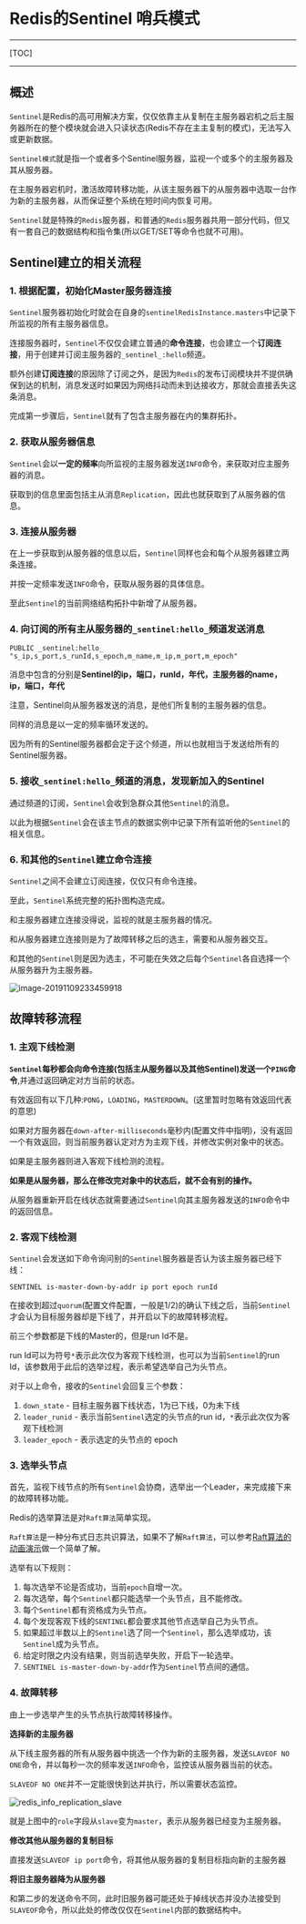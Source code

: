 # Redis的Sentinel 哨兵模式

---

[TOC]

---





##  概述

`Sentinel`是Redis的高可用解决方案，仅仅依靠主从复制在主服务器宕机之后主服务器所在的整个模块就会进入只读状态(Redis不存在主主复制的模式)，无法写入或更新数据。

`Sentinel模式`就是指一个或者多个Sentinel服务器，监视一个或多个的主服务器及其从服务器。

在主服务器宕机时，激活故障转移功能，从该主服务器下的从服务器中选取一台作为新的主服务器，从而保证整个系统在短时间内恢复可用。

`Sentinel`就是特殊的`Redis`服务器，和普通的`Redis`服务器共用一部分代码，但又有一套自己的数据结构和指令集(所以GET/SET等命令也就不可用)。



## Sentinel建立的相关流程



### 1. 根据配置，初始化Master服务器连接

`Sentinel`服务器初始化时就会在自身的`sentinelRedisInstance.masters`中记录下所监视的所有主服务器信息。

连接服务器时，`Sentinel`不仅仅会建立普通的**命令连接**，也会建立一个**订阅连接**，用于创建并订阅主服务器的`_sentinel_:hello`频道。

额外创建**订阅连接**的原因除了订阅之外，是因为`Redis`的发布订阅模块并不提供确保到达的机制，消息发送时如果因为网络抖动而未到达接收方，那就会直接丢失这条消息。

完成第一步骤后，`Sentinel`就有了包含主服务器在内的集群拓扑。



### 2. 获取从服务器信息

`Sentinel`会以**一定的频率**向所监视的主服务器发送`INFO`命令，来获取对应主服务器的消息。

获取到的信息里面包括主从消息`Replication`，因此也就获取到了从服务器的信息。 



### 3. 连接从服务器

 在上一步获取到从服务器的信息以后，`Sentinel`同样也会和每个从服务器建立两条连接。

并按一定频率发送`INFO`命令，获取从服务器的具体信息。

至此`Sentinel`的当前网络结构拓扑中新增了从服务器。



### 4. 向订阅的所有主从服务器的`_sentinel:hello_`频道发送消息

```
PUBLIC _sentinel:hello_  "s_ip,s_port,s_runId,s_epoch,m_name,m_ip,m_port,m_epoch"
```

消息中包含的分别是**Sentinel的ip，端口，runId，年代，主服务器的name，ip，端口，年代**

注意，Sentinel向从服务器发送的消息，是他们所复制的主服务器的信息。

同样的消息是以一定的频率循环发送的。

因为所有的Sentinel服务器都会定于这个频道，所以也就相当于发送给所有的Sentinel服务器。



### 5. 接收`_sentinel:hello_`频道的消息，发现新加入的Sentinel

通过频道的订阅，`Sentinel`会收到急群众其他`Sentinel`的消息。

以此为根据`Sentinel`会在该主节点的数据实例中记录下所有监听他的`Sentinel`的相关信息。



### 6. 和其他的`Sentinel`建立命令连接

`Sentinel`之间不会建立订阅连接，仅仅只有命令连接。

至此，`Sentinel`系统完整的拓扑图构造完成。



和主服务器建立连接没得说，监视的就是主服务器的情况。

和从服务器建立连接则是为了故障转移之后的选主，需要和从服务器交互。

和其他的`Sentinel`则是因为选主，不可能在失效之后每个`Sentinel`各自选择一个从服务器升为主服务器。

![image-20191109233459918](assets/Sentinel%E7%BB%93%E6%9E%84-1633570372358.png)



## 故障转移流程

### 1. 主观下线检测

 **`Sentinel`每秒都会向命令连接(包括主从服务器以及其他Sentinel)发送一个`PING`命令**,并通过返回确定对方当前的状态。

有效返回有以下几种:`PONG`，`LOADING`，`MASTERDOWN`。(这里暂时忽略有效返回代表的意思)

如果对方服务器在`down-after-milliseconds`毫秒内(配置文件中指明)，没有返回一个有效返回，则当前服务器认定对方为主观下线，并修改实例对象中的状态。

如果是主服务器则进入客观下线检测的流程。

**如果是从服务器，那么在修改完对象中的状态后，就不会有别的操作。**

从服务器重新开启在线状态就需要通过`Sentinel`向其主服务器发送的`INFO`命令中的返回信息。



### 2. 客观下线检测

`Sentinel`会发送如下命令询问别的`Sentinel`服务器是否认为该主服务器已经下线：

```
SENTINEL is-master-down-by-addr ip port epoch runId
```

在接收到超过`quorum`(配置文件配置，一般是1/2)的确认下线之后，当前`Sentinel`才会认为目标服务器却是下线了，并开启以下的故障转移流程。

前三个参数都是下线的Master的，但是run Id不是。

run Id可以为符号`*`表示此次仅为客观下线检测，也可以为当前`Sentinel`的run Id，该参数用于此后的选举过程，表示希望选举自己为头节点。

对于以上命令，接收的`Sentinel`会回复三个参数：

1. `down_state`   -   目标主服务器下线状态，1为已下线，0为未下线
2. `leader_runid`  -   表示当前`Sentinel`选定的头节点的run id，`*`表示此次仅为客观下线检测
3. `leader_epoch`  -   表示选定的头节点的 epoch



### 3. 选举头节点

首先，监视下线节点的所有`Sentinel`会协商，选举出一个Leader，来完成接下来的故障转移功能。

Redis的选举算法是对`Raft算法`简单实现。

`Raft算法`是一种分布式日志共识算法，如果不了解`Raft算法`，可以参考[Raft算法的动画演示](http://thesecretlivesofdata.com/raft/)做一个简单了解。

选举有以下规则：

1. 每次选举不论是否成功，当前`epoch`自增一次。
2. 每次选举，每个`Sentinel`都只能选举一个头节点，且不能修改。
3. 每个`Sentinel`都有资格成为头节点。
4. 每个发现客观下线的`SENTINEL`都会要求其他节点选举自己为头节点。
5. 如果超过半数以上的`Sentinel`选了同一个`Sentinel`，那么选举成功，该`Sentinel`成为头节点。
6. 给定时限之内没有结果，则当前选举失败，开启下一轮选举。
7. `SENTINEL is-master-down-by-addr`作为`Sentinel`节点间的通信。



### 4. 故障转移

由上一步选举产生的头节点执行故障转移操作。



**选择新的主服务器**

从下线主服务器的所有从服务器中挑选一个作为新的主服务器，发送`SLAVEOF NO ONE`命令，并以每秒一次的频率发送`INFO`命令，监控该从服务器当前的状态。

`SLAVEOF NO ONE`并不一定能很快到达并执行，所以需要状态监控。

![redis_info_replication_slave](assets/redis_info_replication_master.png)

就是上图中的`role`字段从`slave`变为`master`，表示从服务器已经变为主服务器。

**修改其他从服务器的复制目标**

直接发送`SLAVEOF ip port`命令，将其他从服务器的复制目标指向新的主服务器

**将旧主服务器降为从服务器**

和第二步的发送命令不同，此时旧服务器可能还处于掉线状态并没办法接受到`SLAVEOF`命令，所以此处的修改仅仅在`Sentinel`内部的数据结构中。


